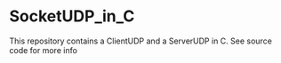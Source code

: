 # SocketUDP_in_C
This repository contains a ClientUDP and a ServerUDP in C. See source code for more info

